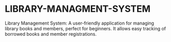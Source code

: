 # LIBRARY-MANAGMENT-SYSTEM
Library Management System: A user-friendly application for managing library books and members, perfect for beginners. It allows easy tracking of borrowed books and member registrations.

